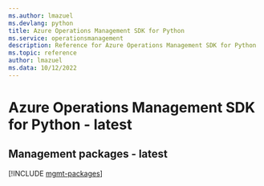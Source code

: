 ```yaml
---
ms.author: lmazuel
ms.devlang: python
title: Azure Operations Management SDK for Python
ms.service: operationsmanagement
description: Reference for Azure Operations Management SDK for Python
ms.topic: reference
author: lmazuel
ms.data: 10/12/2022
---
```

# Azure Operations Management SDK for Python - latest

## Management packages - latest
[!INCLUDE [mgmt-packages](operations-management-mgmt-index.md)]